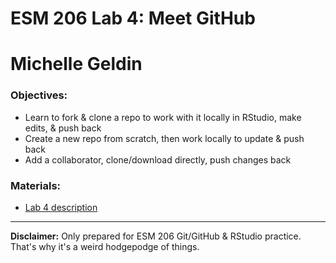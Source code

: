 # ESM 206 Lab 4: Meet GitHub

# Michelle Geldin

### Objectives:

- Learn to fork & clone a repo to work with it locally in RStudio, make edits, & push back
- Create a new repo from scratch, then work locally to update & push back
- Add a collaborator, clone/download directly, push changes back

### Materials: 

- [Lab 4 description](https://drive.google.com/open?id=1KX6_bKA8BOO0NdsUviVi0HCT-q9iTCtTYsS1dGNQJfU)

----------
**Disclaimer:** Only prepared for ESM 206 Git/GitHub & RStudio practice. That's why it's a weird hodgepodge of things. 


